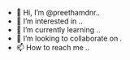 - 👋 Hi, I’m @preethamdnr..
- 👀 I’m interested in ..
- 🌱 I’m currently learning ..
- 💞️ I’m looking to collaborate on .
- 📫 How to reach me ..
<!---
preethamdnr/preethamdnr is a ✨ special ✨ repository because its `README.md` (this file) appears on your GitHub profile.
You can click the Preview link to take a look at your changes.
--->

